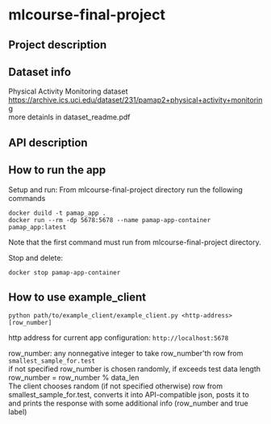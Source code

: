 # mlcourse-final-project

## Project description


## Dataset info
Physical Activity Monitoring dataset<br>
https://archive.ics.uci.edu/dataset/231/pamap2+physical+activity+monitoring<br>
more detainls in dataset_readme.pdf<br>

## API description


## How to run the app
Setup and run:
From mlcourse-final-project directory run the following commands
```
docker duild -t pamap_app .
docker run --rm -dp 5678:5678 --name pamap-app-container pamap_app:latest
```
Note that the first command must run from mlcourse-final-project directory.

Stop and delete:
```
docker stop pamap-app-container
```

## How to use example_client
```
python path/to/example_client/example_client.py <http-address> [row_number]
```
http address for current app configuration: `http://localhost:5678`

row_number: any nonnegative integer to take row_number'th row from `smallest_sample_for.test`<br>
if not specified row_number is chosen randomly, if exceeds test data length row_number = row_number % data_len<br>
The client chooses random (if not specified otherwise) row from smallest_sample_for.test, converts it into API-compatible json, posts it to <http-address> and prints the response with some additional info (row_number and true label)
